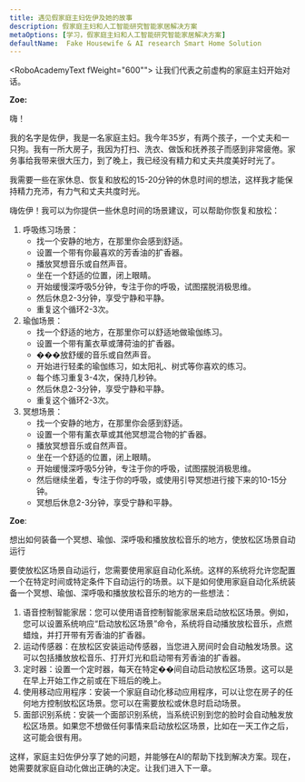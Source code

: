 ```yaml
---
title: 遇见假家庭主妇佐伊及她的故事
description: 假家庭主妇和人工智能研究智能家居解决方案
metaOptions: [学习，假家庭主妇和人工智能研究智能家居解决方案]
defaultName:  Fake Housewife & AI research Smart Home Solution
---
```


<LessonImages imageClasses="mb"  src='fake-housewife-and-ai-research-smart-home-solution/lesson-2-banner.png' alt="fake housewife ai" />

<RoboAcademyText fWeight="600"">
让我们代表之前虚构的家庭主妇开始对话。
</RoboAcademyText>

<RoboAcademyDialog >

**Zoe:**

嗨！

我的名字是佐伊，我是一名家庭主妇。我今年35岁，有两个孩子，一个丈夫和一只狗。我有一所大房子，我因为打扫、洗衣、做饭和抚养孩子而感到非常疲倦。家务事给我带来很大压力，到了晚上，我已经没有精力和丈夫共度美好时光了。

我需要一些在家休息、恢复和放松的15-20分钟的休息时间的想法，这样我才能保持精力充沛，有力气和丈夫共度时光。


</RoboAcademyDialog>



<RoboAcademyDialog>

<ChatGPT/>

嗨佐伊！我可以为你提供一些休息时间的场景建议，可以帮助你恢复和放松：

1. 呼吸练习场景：
    - 找一个安静的地方，在那里你会感到舒适。
    - 设置一个带有你最喜欢的芳香油的扩香器。
    - 播放冥想音乐或自然声音。
    - 坐在一个舒适的位置，闭上眼睛。
    - 开始缓慢深呼吸5分钟，专注于你的呼吸，试图摆脱消极思维。
    - 然后休息2-3分钟，享受宁静和平静。
    - 重复这个循环2-3次。
2. 瑜伽场景：
    - 找一个舒适的地方，在那里你可以舒适地做瑜伽练习。
    - 设置一个带有薰衣草或薄荷油的扩香器。
    - ���放舒缓的音乐或自然声音。
    - 开始进行轻柔的瑜伽练习，如太阳礼、树式等你喜欢的练习。
    - 每个练习重复3-4次，保持几秒钟。
    - 然后休息2-3分钟，享受宁静和平静。
    - 重复这个循环2-3次。
3. 冥想场景：
    - 找一个安静的地方，在那里你会感到舒适。
    - 设置一个带有薰衣草或其他冥想混合物的扩香器。
    - 播放冥想音乐或自然声音。
    - 坐在一个舒适的位置，闭上眼睛。
    - 开始缓慢深呼吸5分钟，专注于你的呼吸，试图摆脱消极思维。
    - 然后继续坐着，专注于你的呼吸，或使用引导冥想进行接下来的10-15分钟。
    - 冥想后休息2-3分钟，享受宁静和平静。

</RoboAcademyDialog>

<RoboAcademyDialog>

**Zoe**:

想出如何装备一个冥想、瑜伽、深呼吸和播放放松音乐的地方，使放松区场景自动运行

</RoboAcademyDialog>

<RoboAcademyDialog>

<ChatGPT/>

要使放松区场景自动运行，您需要使用家庭自动化系统。这样的系统将允许您配置一个在特定时间或特定条件下自动运行的场景。以下是如何使用家庭自动化系统装备一个冥想、瑜伽、深呼吸和播放放松音乐的地方的一些想法：

1. 语音控制智能家居：您可以使用语音控制智能家居来启动放松区场景。例如，您可以设置系统响应“启动放松区场景”命令，系统将自动播放放松音乐，点燃蜡烛，并打开带有芳香油的扩香器。
2. 运动传感器：在放松区安装运动传感器，当您进入房间时会自动触发场景。这可以包括播放放松音乐、打开灯光和启动带有芳香油的扩香器。
3. 定时器：设置一个定时器，每天在特定��间自动启动放松区场景。这可以是在早上开始工作之前或在下班后的晚上。
4. 使用移动应用程序：安装一个家庭自动化移动应用程序，可以让您在房子的任何地方控制放松区场景。您可以在需要放松或休息时启动场景。
5. 面部识别系统：安装一个面部识别系统，当系统识别到您的脸时会自动触发放松区场景。如果您不想做任何事情来启动放松区场景，比如在一天工作之后，这可能会很有用。

</RoboAcademyDialog>

<RoboAcademyText>

这样，家庭主妇佐伊分享了她的问题，并能够在AI的帮助下找到解决方案。现在，她需要就家庭自动化做出正确的决定。让我们进入下一章。

</RoboAcademyText>